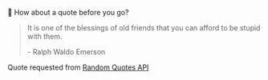 📣 How about a quote before you go?

> It is one of the blessings of old friends that you can afford to be stupid with them.
>
> <p>- Ralph Waldo Emerson</p>

Quote requested from [Random Quotes API](https://github.com/lukePeavey/quotable)

